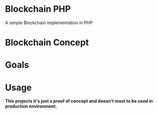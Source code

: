 # Blockchain PHP

A simple Blockchain implementation in PHP

Blockchain Concept
==================

Goals
=====

Usage
=====

**This projects it's just a proof of concept and doesn't must to be used in production environment.**
